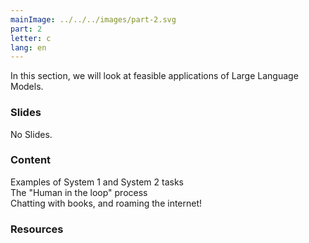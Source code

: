 ```yaml
---
mainImage: ../../../images/part-2.svg
part: 2
letter: c
lang: en
---
```


<div class="content">
In this section, we will look at feasible applications of Large Language Models.

### Slides
No Slides.

### Content
Examples of System 1 and System 2 tasks\
The "Human in the loop" process\
Chatting with books, and roaming the internet!

### Resources

</div>
